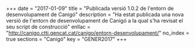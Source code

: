 +++
date        = "2017-01-09"
title       = "Publicada versió 1.0.2 de l'entorn de desenvolupament de Canigó"
description = "Ha estat publicada una nova versió de l'entorn de desenvolupament de Canigó a la qual s'ha revisat el seu script de construcció"
enllac      = "http://canigo.ctti.gencat.cat/canigo/entorn-desenvolupament/"
no_index 	= true
sections    = "Canigó"
key         = "GENER2017"
+++

